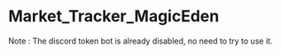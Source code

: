 # Market_Tracker_MagicEden

Note : The discord token bot is already disabled, no need to try to use it. 
